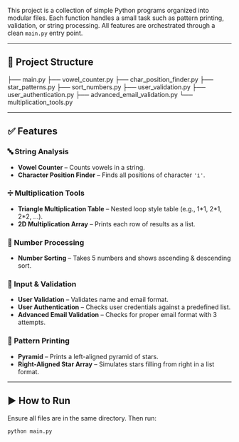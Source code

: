 This project is a collection of simple Python programs organized into modular files. Each function handles a small task such as pattern printing, validation, or string processing. All features are orchestrated through a clean `main.py` entry point.

---

## 📁 Project Structure
├── main.py
├── vowel_counter.py
├── char_position_finder.py
├── star_patterns.py
├── sort_numbers.py
├── user_validation.py
├── user_authentication.py
├── advanced_email_validation.py
└── multiplication_tools.py

---

## ✅ Features

### 🔤 String Analysis
- **Vowel Counter** – Counts vowels in a string.
- **Character Position Finder** – Finds all positions of character `'i'`.

### ➗ Multiplication Tools
- **Triangle Multiplication Table** – Nested loop style table (e.g., 1\*1, 2\*1, 2\*2, ...).
- **2D Multiplication Array** – Prints each row of results as a list.

### 🔢 Number Processing
- **Number Sorting** – Takes 5 numbers and shows ascending & descending sort.

### 👤 Input & Validation
- **User Validation** – Validates name and email format.
- **User Authentication** – Checks user credentials against a predefined list.
- **Advanced Email Validation** – Checks for proper email format with 3 attempts.

### 🔺 Pattern Printing
- **Pyramid** – Prints a left-aligned pyramid of stars.
- **Right-Aligned Star Array** – Simulates stars filling from right in a list format.

---

## ▶️ How to Run

Ensure all files are in the same directory. Then run:

```bash
python main.py

